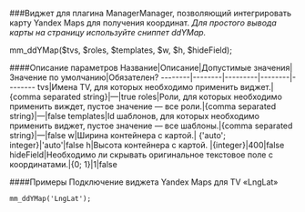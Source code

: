 ###Виджет для плагина ManagerManager, позволяющий интегрировать карту Yandex Maps для получения координат.
*Для простого вывода карты на страницу используйте сниппет ddYMap.*

mm_ddYMap($tvs, $roles, $templates, $w, $h, $hideField);

####Описание параметров
Название|Описание|Допустимые значения|Значение по умолчанию|Обязателен?
--------|--------|---------|--------|--------
tvs|Имена TV, для которых необходимо применить виджет.|{comma separated string}|—|true
roles|Роли, для которых необходимо применить виждет, пустое значение — все роли.|{comma separated string}|—|false
templates|Id шаблонов, для которых необходимо применить виджет, пустое значение — все шаблоны.|{comma separated string}|—|false
w|Ширина контейнера с картой.|	{'auto'; integer}|'auto'|false
h|Высота контейнера с картой.	|{integer}|400|false
hideField|Необходимо ли скрывать оригинальное текстовое поле с координатами.|{0; 1}|1|false

####Примеры
Подключение виджета Yandex Maps для TV «LngLat»
	
	mm_ddYMap('LngLat');